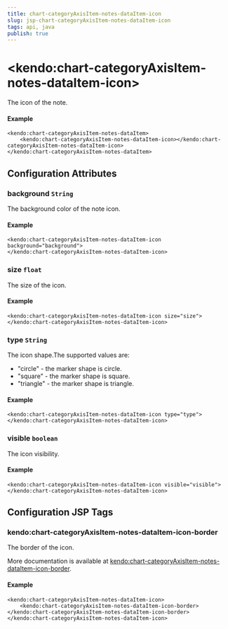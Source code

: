 ```yaml
---
title: chart-categoryAxisItem-notes-dataItem-icon
slug: jsp-chart-categoryAxisItem-notes-dataItem-icon
tags: api, java
publish: true
---
```


# \<kendo:chart-categoryAxisItem-notes-dataItem-icon\>

The icon of the note.

#### Example
    <kendo:chart-categoryAxisItem-notes-dataItem>
        <kendo:chart-categoryAxisItem-notes-dataItem-icon></kendo:chart-categoryAxisItem-notes-dataItem-icon>
    </kendo:chart-categoryAxisItem-notes-dataItem>

## Configuration Attributes

### background `String`

The background color of the note icon.

#### Example
    <kendo:chart-categoryAxisItem-notes-dataItem-icon background="background">
    </kendo:chart-categoryAxisItem-notes-dataItem-icon>

### size `float`

The size of the icon.

#### Example
    <kendo:chart-categoryAxisItem-notes-dataItem-icon size="size">
    </kendo:chart-categoryAxisItem-notes-dataItem-icon>

### type `String`

The icon shape.The supported values are:
* "circle" - the marker shape is circle.
* "square" - the marker shape is square.
* "triangle" - the marker shape is triangle.

#### Example
    <kendo:chart-categoryAxisItem-notes-dataItem-icon type="type">
    </kendo:chart-categoryAxisItem-notes-dataItem-icon>

### visible `boolean`

The icon visibility.

#### Example
    <kendo:chart-categoryAxisItem-notes-dataItem-icon visible="visible">
    </kendo:chart-categoryAxisItem-notes-dataItem-icon>


##  Configuration JSP Tags

### kendo:chart-categoryAxisItem-notes-dataItem-icon-border

The border of the icon.

More documentation is available at [kendo:chart-categoryAxisItem-notes-dataItem-icon-border](chart/categoryaxisitem-notes-dataitem-icon-border).

#### Example

    <kendo:chart-categoryAxisItem-notes-dataItem-icon>
        <kendo:chart-categoryAxisItem-notes-dataItem-icon-border></kendo:chart-categoryAxisItem-notes-dataItem-icon-border>
    </kendo:chart-categoryAxisItem-notes-dataItem-icon>

